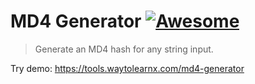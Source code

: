 # MD4 Generator [![Awesome](https://cdn.rawgit.com/sindresorhus/awesome/d7305f38d29fed78fa85652e3a63e154dd8e8829/media/badge.svg)](https://github.com/sindresorhus/awesome)

>Generate an MD4 hash for any string input.

Try demo: https://tools.waytolearnx.com/md4-generator
